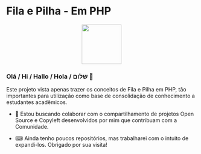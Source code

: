 # Fila e Pilha - Em PHP

<p align="center">
<img src="https://raw.githubusercontent.com/sergiosdev/petsystem/master/img/logo_login.png" width="105">

### Olá / Hi / Hallo / Hola / שלום 👋

Este projeto vista apenas trazer os conceitos de Fila e Pilha em PHP, tão importantes para utilização como base de consolidação de conhecimento a estudantes acadêmicos.

- 🤝 Estou buscando colaborar com o compartilhamento de projetos Open Source e Copyleft desenvolvidos por mim que contribuam com a Comunidade. 

- ⌨ Ainda tenho poucos repositórios, mas trabalharei com o intuito de expandi-los. Obrigado por sua visita!

</p>